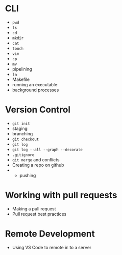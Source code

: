 # CLI
* `pwd`
* `ls` 
* `cd`
* `mkdir`
* `cat`
* `touch`
* `vim`
* `cp`
* `mv`
* pipelining
* `ln`
* Makefile
* running an executable 
* background processes 
# Version Control
* `git init` 
* staging 
* branching
* `git checkout`
* `git log`
* `git log --all --graph --decorate`
* `.gitignore`
* `git merge` and conflicts
* Creating a repo on github 
* * pushing
# Working with pull requests 
* Making a pull request
* Pull request best practices
# Remote Development
* Using VS Code to remote in to a server
